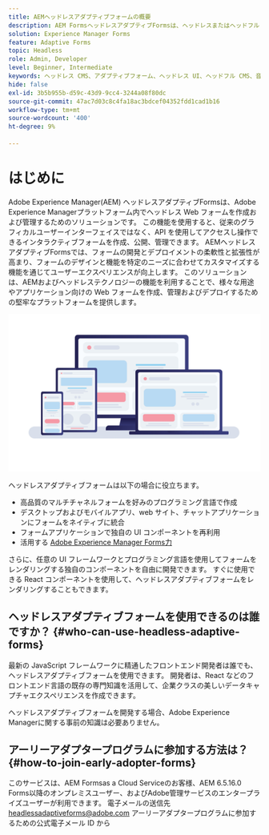 ```yaml
---
title: AEMヘッドレスアダプティブフォームの概要
description: AEM FormsヘッドレスアダプティブFormsは、ヘッドレスまたはヘッドフル CMS、React アプリケーション、シングルページアプリケーション (SPA)、Web アプリ、モバイルアプリ、Amazon Alexa、Google Assistant、WhatsApp など、様々なプラットフォーム用のフォームを迅速かつ効率的に作成します。 ヘッドレスアダプティブFormsを使用すると、フォームの作成プロセスを合理化し、様々なデバイスやプラットフォームにわたってユーザーから簡単にデータを収集できます。
solution: Experience Manager Forms
feature: Adaptive Forms
topic: Headless
role: Admin, Developer
level: Beginner, Intermediate
keywords: ヘッドレス CMS、アダプティブフォーム、ヘッドレス UI、ヘッドフル CMS、音声アシスタント、アレクサ、チャットボット、WhatsApp アーキテクチャ
hide: false
exl-id: 3b5b955b-d59c-43d9-9cc4-3244a08f80dc
source-git-commit: 47ac7d03c8c4fa18ac3bdcef04352fdd1cad1b16
workflow-type: tm+mt
source-wordcount: '400'
ht-degree: 9%

---
```


# はじめに

Adobe Experience Manager(AEM) ヘッドレスアダプティブFormsは、Adobe Experience Managerプラットフォーム内でヘッドレス Web フォームを作成および管理するためのソリューションです。 この機能を使用すると、従来のグラフィカルユーザーインターフェイスではなく、API を使用してアクセスし操作できるインタラクティブフォームを作成、公開、管理できます。 AEMヘッドレスアダプティブFormsでは、フォームの開発とデプロイメントの柔軟性と拡張性が高まり、フォームのデザインと機能を特定のニーズに合わせてカスタマイズする機能を通じてユーザーエクスペリエンスが向上します。 このソリューションは、AEMおよびヘッドレステクノロジーの機能を利用することで、様々な用途やアプリケーション向けの Web フォームを作成、管理およびデプロイするための堅牢なプラットフォームを提供します。

![任意の Web サイト、アプリケーション、または非視覚的インタラクションでフォームを作成してネイティブにレンダリングする](/help/assets/headless-forms-for-any-device.jpeg)

ヘッドレスアダプティブフォームは以下の場合に役立ちます。

* 高品質のマルチチャネルフォームを好みのプログラミング言語で作成
* デスクトップおよびモバイルアプリ、web サイト、チャットアプリケーションにフォームをネイティブに統合
* フォームアプリケーションで独自の UI コンポーネントを再利用
* 活用する [Adobe Experience Manager Forms力](https://experienceleague.adobe.com/docs/experience-manager-65/forms/getting-started/introduction-aem-forms.html)

さらに、任意の UI フレームワークとプログラミング言語を使用してフォームをレンダリングする独自のコンポーネントを自由に開発できます。 すぐに使用できる React コンポーネントを使用して、ヘッドレスアダプティブフォームをレンダリングすることもできます。

## ヘッドレスアダプティブフォームを使用できるのは誰ですか？ {#who-can-use-headless-adaptive-forms}

最新の JavaScript フレームワークに精通したフロントエンド開発者は誰でも、ヘッドレスアダプティブフォームを使用できます。 開発者は、React などのフロントエンド言語の既存の専門知識を活用して、企業クラスの美しいデータキャプチャエクスペリエンスを作成できます。

ヘッドレスアダプティブフォームを開発する場合、Adobe Experience Managerに関する事前の知識は必要ありません。

## アーリーアダプタープログラムに参加する方法は？ {#how-to-join-early-adopter-forms}

このサービスは、AEM Formsas a Cloud Serviceのお客様、AEM 6.5.16.0 Forms以降のオンプレミスユーザー、およびAdobe管理サービスのエンタープライズユーザーが利用できます。 電子メールの送信先 [headlessadaptiveforms@adobe.com](mailto:headlessadaptiveforms@adobe.com) アーリーアダプタープログラムに参加するための公式電子メール ID から
